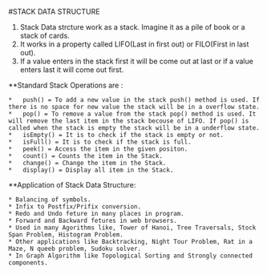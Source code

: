 #STACK DATA STRUCTURE

1. Stack Data strcture work as a stack. Imagine it as a pile of book or a stack of cards.
2. It works in a property called LIFO(Last in first out) or FILO(First in last out).
3. If a value enters in the stack first it will be come out at last or if a value enters last it will come out  first.

**Standard Stack Operations are :

    *	push() = To add a new value in the stack push() method is used. If there is no space for new value the stack will be in a overflow state.
    *	pop() = To remove a value from the stack pop() method is used. It will remove the last item in the stack becouse of LIFO. If pop() is called when the stack is empty the stack will be in a underflow state.
    *	isEmpty() = It is to check if the stack is empty or not.
    *	isFull() = It is to check if the stack is full.
    *	peek() = Access the item in the given positon.
    *	count() = Counts the item in the Stack.
    *	change() = Change the item in the Stack.
    *	display() = Display all item in the Stack.

**Application of Stack Data Structure:
    
    * Balancing of symbols.
    * Infix to Postfix/Prifix conversion.
    * Redo and Undo feture in many places in program.
    * Forward and Backward fetures in web browsers.
    * Used in many Agorithms like, Tower of Hanoi, Tree Traversals, Stock Span Problem, Histogram Problem.
    * Other applications like Backtracking, Night Tour Problem, Rat in a Maze, N queeb problem, Sudoku solver.
    * In Graph Algorithm like Topological Sorting and Strongly connected components.
